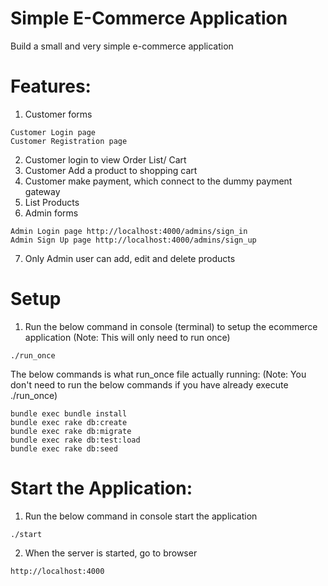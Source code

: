 # Simple E-Commerce Application
Build a small and very simple e-commerce application

# Features:
1. Customer forms
  ```
  Customer Login page
  Customer Registration page
  ```
2. Customer login to view Order List/ Cart
3. Customer Add a product to shopping cart
4. Customer make payment, which connect to the dummy payment gateway
5. List Products
6. Admin forms
  ```
  Admin Login page http://localhost:4000/admins/sign_in
  Admin Sign Up page http://localhost:4000/admins/sign_up
  ```
7. Only Admin user can add, edit and delete products

# Setup
1. Run the below command in console (terminal) to setup the ecommerce application
  (Note: This will only need to run once)
  ```
  ./run_once
  ```
  The below commands is what run_once file actually running:
  (Note: You don't need to run the below commands if you have already execute ./run_once)
  ```
  bundle exec bundle install
  bundle exec rake db:create
  bundle exec rake db:migrate
  bundle exec rake db:test:load
  bundle exec rake db:seed
  ```

# Start the Application:
1. Run the below command in console start the application
  ```
  ./start
  ```

2. When the server is started, go to browser
  ```
  http://localhost:4000
  ```
